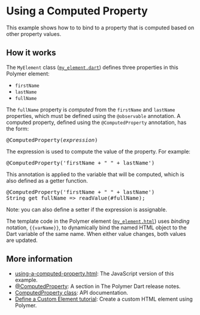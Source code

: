 
# Using a Computed Property

This example shows how to to bind to a property
that is computed based on other property values.

## How it works

The `MyElement` class
([`my_element.dart`](https://github.com/dart-lang/polymer-dart-snippets/blob/master/web/basics/using_a_computed_property/my_element.dart))
defines three properties in this Polymer element:

* `firstName`
* `lastName`
* `fullName`

The `fullName` property is _computed_ from the `firstName`
and `lastName` properties, which must be defined using the
`@observable` annotation. A computed property, defined using
the `@ComputedProperty` annotation, has the form:

<pre>
@ComputedProperty(<em>expression</em>)
</pre>

The expression is used to compute the value of the property. For example:

<pre>
@ComputedProperty('firstName + " " + lastName')
</pre>

This annotation is applied to the variable that will be computed,
which is also defined as a getter function.

<pre>
@ComputedProperty('firstName + " " + lastName')
String get fullName => readValue(#fullName);
</pre>

Note: you can also define a setter if the expression is assignable.

The template code in the Polymer element
([`my_element.html`](https://github.com/dart-lang/polymer-dart-snippets/blob/master/web/basics/using_a_computed_property/my_element.html))
uses _binding_ notation, `{{varName}}`,
to dynamically bind the named HTML object to the Dart variable of the
same name.  When either value changes, both values are updated.

## More information

* [using-a-computed-property.html](https://github.com/PolymerLabs/polymer-snippets/blob/f5651613ea5db9c2e50a2f4df8f27c64c07755db/snippets/basics/using-a-computed-property.html): The JavaScript version of this example.
* [@ComputedProperty](https://www.dartlang.org/polymer/reference/release-notes/#computedproperty): A section in The Polymer Dart release notes.
* [ComputedProperty class](http://www.dartdocs.org/documentation/polymer/0.12.0/index.html#polymer/polymer.ComputedProperty): API documentation.
* [Define a Custom Element tutorial](https://www.dartlang.org/docs/tutorials/polymer-intro/): Create a custom HTML element using Polymer.

